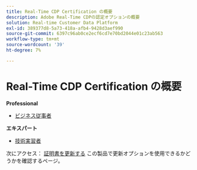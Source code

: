 ```yaml
---
title: Real-Time CDP Certification の概要
description: Adobe Real-Time CDPの認定オプションの概要
solution: Real-time Customer Data Platform
exl-id: 389377d8-5a73-418a-afb4-9428d3aef990
source-git-commit: 6397c96ab0ce2ecf6cd7e70bd2044e01c23ab563
workflow-type: tm+mt
source-wordcount: '39'
ht-degree: 7%

---
```


# Real-Time CDP Certification の概要

**Professional**

* [ビジネス従事者](/help/certifications/rtcdp/rtcdp-p-business.md) <!--AD0-E602-->

**エキスパート**

* [技術実習者](/help/certifications/rtcdp/rtcdp-e-technical.md) <!--AD0-E600 and E601-->

次にアクセス： [証明書を更新する](/help/certifications/renew.md) この製品で更新オプションを使用できるかどうかを確認するページ。
